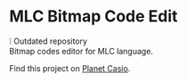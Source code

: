 # MLC Bitmap Code Edit
:grey_exclamation: Outdated repository  
Bitmap codes editor for MLC language.

Find this project on [Planet Casio](http://www.planet-casio.com/Fr/programmes/voir_un_programme_casio.php?showid=857).
